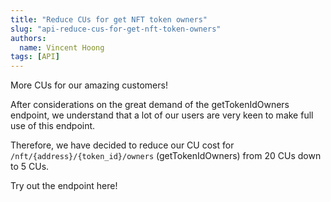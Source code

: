 ```yaml
---
title: "Reduce CUs for get NFT token owners"
slug: "api-reduce-cus-for-get-nft-token-owners"
authors:
  name: Vincent Hoong
tags: [API]
---
```


More CUs for our amazing customers!

After considerations on the great demand of the getTokenIdOwners endpoint, we understand that a lot of our users are very keen to make full use of this endpoint.

Therefore, we have decided to reduce our CU cost for `/nft/{address}/{token_id}/owners` (getTokenIdOwners) from 20 CUs down to 5 CUs.

Try out the endpoint here!
